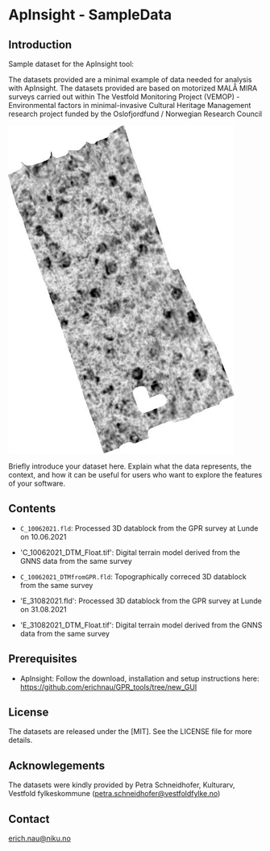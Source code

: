 # ApInsight - SampleData

## Introduction
Sample dataset for the ApInsight tool: 

The datasets provided are a minimal example of data needed for analysis with ApInsight. The datasets provided are based on motorized MALÅ MIRA surveys carried out within The Vestfold Monitoring Project (VEMOP) - Environmental factors in minimal-invasive Cultural Heritage Management research project funded by the Oslofjordfund / Norwegian Research Council

![GPR depthslice C_10062021](C_10062021_040-050.jpg)

Briefly introduce your dataset here. Explain what the data represents, the context, and how it can be useful for users who want to explore the features of your software.

## Contents
- `C_10062021.fld`: Processed 3D datablock from the GPR survey at Lunde on 10.06.2021
 - 'C_10062021_DTM_Float.tif': Digital terrain model derived from the GNNS data from the same survey
- `C_10062021_DTMfromGPR.fld`: Topographically correced 3D datablock from the same survey

- 'E_31082021.fld': Processed 3D datablock from the GPR survey at Lunde on 31.08.2021
- 'E_31082021_DTM_Float.tif': Digital terrain model derived from the GNNS data from the same survey

## Prerequisites
- ApInsight: Follow the download, installation and setup instructions here: https://github.com/erichnau/GPR_tools/tree/new_GUI


## License
The datasets are released under the [MIT]. See the LICENSE file for more details.
## Acknowlegements
The datasets were kindly provided by Petra Schneidhofer, Kulturarv, Vestfold fylkeskommune (petra.schneidhofer@vestfoldfylke.no)

## Contact
erich.nau@niku.no
